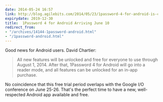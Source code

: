 ```yaml
---
date: 2014-05-24 16:57
link: http://blog.agilebits.com/2014/05/23/1password-4-for-android-is-coming/
expirydate: 2019-12-30
title:  1Password 4 for Android Arriving June 10
redirect_from:
- "/archives/14144-1password-android.html"
- "/1password-android.html"
---
```



Good news for Android users. David Chartier: 

> All new features will be unlocked and free for everyone to use through August 1, 2014. After that, 1Password 4 for Android will go into a reader mode, and all features can be unlocked for an in-app purchase.

No coincidence that this free trial period overlaps with the Google I/O conference on June 25-26. That's the perfect time to have a new, well-respected Android app available and free. 
